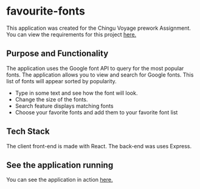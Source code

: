 # favourite-fonts

This application was created for the Chingu Voyage prework Assignment.
You can view the requirements for this project [here.](https://github.com/chingu-voyages/voyage-prework-tier3-favfonts)

## Purpose and Functionality

The application uses the Google font API to query for the most popular fonts.
The application allows you to view and search for Google fonts.
This list of fonts will appear sorted by popularity.

- Type in some text and see how the font will look.
- Change the size of the fonts.
- Search feature displays matching fonts
- Choose your favorite fonts and add them to your favorite font list

## Tech Stack

The client front-end is made with React.
The back-end was uses Express.

## See the application running

You can see the application in action [here.](https://confident-bhaskara-5f44a5.netlify.com/)
